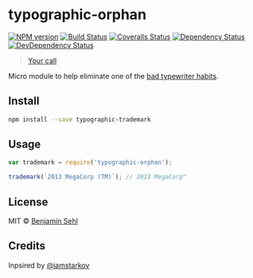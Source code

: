 # typographic-orphan

[![NPM version][npm-image]][npm-url]
[![Build Status][travis-image]][travis-url]
[![Coveralls Status][coveralls-image]][coveralls-url]
[![Dependency Status][depstat-image]][depstat-url]
[![DevDependency Status][depstat-dev-image]][depstat-dev-url]

> [Your call][rtfm]

Micro module to help eliminate one of the [bad typewriter habits][habits].


## Install

```sh
npm install --save typographic-trademark
```


## Usage

```js
var trademark = require('typographic-orphan');

trademark(`2013 MegaCorp (TM)`); // 2013 MegaCorp™
```

## License

MIT © [Benjamin Sehl](https://sehl.ca/)

[rtfm]: https://practicaltypography.com/widow-and-orphan-control.html
[habits]: http://practicaltypography.com/typewriter-habits.html

[npm-url]: https://npmjs.org/package/typographic-orphan
[npm-image]: http://img.shields.io/npm/v/typographic-orphan.svg

[travis-url]: https://travis-ci.org/benjaminsehl/typographic-orphan
[travis-image]: http://img.shields.io/travis/benjaminsehl/typographic-orphan.svg

[coveralls-url]: https://coveralls.io/r/benjaminsehl/typographic-orphan
[coveralls-image]: http://img.shields.io/coveralls/benjaminsehl/typographic-orphan.svg

[depstat-url]: https://david-dm.org/benjaminsehl/typographic-orphan
[depstat-image]: https://david-dm.org/benjaminsehl/typographic-orphan.svg

[depstat-dev-url]: https://david-dm.org/benjaminsehl/typographic-orphan
[depstat-dev-image]: https://david-dm.org/benjaminsehl/typographic-orphan/dev-status.svg

## Credits

Inpsired by [@iamstarkov](https://github.com/iamstarkov)
